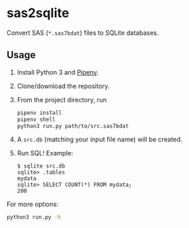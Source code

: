 # sas2sqlite

Convert SAS (`*.sas7bdat`) files to SQLite databases.

## Usage

1. Install Python 3 and [Pipenv](https://pipenv.readthedocs.io/en/latest/).
1. Clone/download the repository.
1. From the project directory, run

    ```sh
    pipenv install
    pipenv shell
    python3 run.py path/to/src.sas7bdat
    ```
1. A `src.db` (matching your input file name) will be created.
1. Run SQL! Example:

    ```
    $ sqlite src.db
    sqlite> .tables
    mydata
    sqlite> SELECT COUNT(*) FROM mydata;
    200
    ```

For more options:

```sh
python3 run.py -h
```
